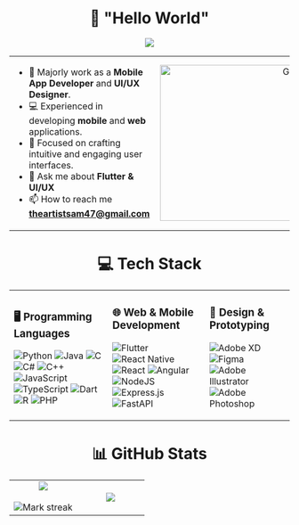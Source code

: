 <h1 align="center">👋 "Hello World"</h1>


<p align="center">
  <a href="https://github.com/DenverCoder1/readme-typing-svg"><img src="https://readme-typing-svg.herokuapp.com?font=Time+New+Roman&color=cyan&size=25&center=true&vCenter=true&width=600&height=100&lines=I'm+Abdullah+Mehdi;I'm+a+Software+Engineer+and+UI/UX+Designer"></a>
</p>


<table>
  <tr>
    <td>
      <ul>
        <li>🌟 Majorly work as a <strong>Mobile App Developer</strong> and <strong>UI/UX Designer</strong>.</li>
        <li>💻 Experienced in developing <strong>mobile</strong> and <strong>web</strong> applications.</li>
        <li>🎨 Focused on crafting intuitive and engaging user interfaces.</li>
        <li>💬 Ask me about <strong>Flutter & UI/UX</strong></li>
        <li>📫 How to reach me <strong><a href="mailto:theartistsam47@gmail.com">theartistsam47@gmail.com</a></strong></li>
</ul>
    </td>
    <td>
      <a target="_blank" align="center">
        <img align="right" top="500" height="280" width="450" alt="GIF" src="https://i.pinimg.com/originals/77/ca/a3/77caa32884d735d439ade45ba37feaf2.gif">
      </a>
    </td>
  </tr>
</table>


<h1 align="center" style="border:none;">💻 Tech Stack</h1>
<table>
    <td>
      <h3>🖥️ Programming Languages</h3>
      <p>
        <img src="https://img.shields.io/badge/python-3670A0?style=plastic&logo=python&logoColor=ffdd54" alt="Python">
        <img src="https://img.shields.io/badge/java-%23ED8B00.svg?style=plastic&logo=openjdk&logoColor=white" alt="Java">
        <img src="https://img.shields.io/badge/c-%2300599C.svg?style=plastic&logo=c&logoColor=white" alt="C">
        <img src="https://img.shields.io/badge/c%23-%23239120.svg?style=plastic&logo=csharp&logoColor=white" alt="C#">
        <img src="https://img.shields.io/badge/c++-%2300599C.svg?style=plastic&logo=c%2B%2B&logoColor=white" alt="C++">
        <img src="https://img.shields.io/badge/javascript-%23323330.svg?style=plastic&logo=javascript&logoColor=%23F7DF1E" alt="JavaScript">
        <img src="https://img.shields.io/badge/typescript-%23007ACC.svg?style=plastic&logo=typescript&logoColor=white" alt="TypeScript">
        <img src="https://img.shields.io/badge/dart-%230175C2.svg?style=plastic&logo=dart&logoColor=white" alt="Dart">
        <img src="https://img.shields.io/badge/r-%23276DC3.svg?style=plastic&logo=r&logoColor=white" alt="R">
        <img src="https://img.shields.io/badge/php-%23777BB4.svg?style=plastic&logo=php&logoColor=white" alt="PHP">
      </p>
    </td>
    <td>
      <h3>🌐 Web & Mobile Development</h3>
      <p>
        <img src="https://img.shields.io/badge/Flutter-%2302569B.svg?style=plastic&logo=Flutter&logoColor=white" alt="Flutter">
        <img src="https://img.shields.io/badge/react_native-%2320232a.svg?style=plastic&logo=react&logoColor=%2361DAFB" alt="React Native">
        <img src="https://img.shields.io/badge/react-%2320232a.svg?style=plastic&logo=react&logoColor=%2361DAFB" alt="React">
        <img src="https://img.shields.io/badge/angular-%23DD0031.svg?style=plastic&logo=angular&logoColor=white" alt="Angular">
        <img src="https://img.shields.io/badge/node.js-6DA55F?style=plastic&logo=node.js&logoColor=white" alt="NodeJS">
        <img src="https://img.shields.io/badge/express.js-%23404d59.svg?style=plastic&logo=express&logoColor=%2361DAFB" alt="Express.js">
        <img src="https://img.shields.io/badge/FastAPI-005571?style=plastic&logo=fastapi" alt="FastAPI">
      </p>
    </td>
<td>
      <h3>🎨 Design & Prototyping</h3>
      <p>
        <img src="https://img.shields.io/badge/Adobe%20XD-470137?style=plastic&logo=Adobe%20XD&logoColor=#FF61F6" alt="Adobe XD">
        <img src="https://img.shields.io/badge/figma-%23F24E1E.svg?style=plastic&logo=figma&logoColor=white" alt="Figma">
        <img src="https://img.shields.io/badge/adobe%20illustrator-%23FF9A00.svg?style=plastic&logo=adobe%20illustrator&logoColor=white" alt="Adobe Illustrator">
        <img src="https://img.shields.io/badge/adobe%20photoshop-%2331A8FF.svg?style=plastic&logo=adobe%20photoshop&logoColor=white" alt="Adobe Photoshop">
      </p>
    </td>
  </tr>
  
</table>

<h1 align="center" style="border:none;">📊 GitHub Stats</h1>

<!---->
<!--- stats & Trophy (start) -->
<p align="center">
  <!--- stats (start) -->
<table align="center">
<tr border="none">
<td width="50%" align="center">
  
  <img  align="center"  src="https://github-readme-stats.vercel.app/api?username=theArtistSam&theme=tokyonight&hide_border=false&include_all_commits=true&count_private=true" />
  <br></br>
  <img  title="🔥 Get streak stats for your profile at git.io/streak-stats" alt="Mark streak" src="https://github-readme-streak-stats.herokuapp.com/?user=theArtistSam&theme=tokyonight&hide_border=false" /> 
</td>

<td width="50%" align="center">

  <img  align="center"  src="https://github-readme-stats.anuraghazra1.vercel.app/api/top-langs/?username=theArtistSam&theme=tokyonight&hide_border=false&no-bg=true&no-frame=true&langs_count=10"/>
  
  </td>
</tr>
</table>
